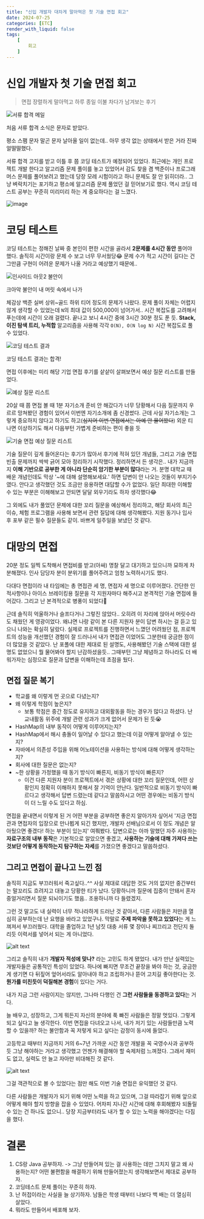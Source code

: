 ```yaml
---
title: "신입 개발자 대차게 말아먹은 첫 기술 면접 회고"
date: 2024-07-25
categories: [ETC]
render_with_liquid: false
tags:
    [
        회고
    ]
---
```


# 신입 개발자 첫 기술 면접 회고
> 면접 장렬하게 말아먹고 하루 종일 이불 차다가 남겨보는 후기

![서류 합격 메일](/assets/img/posts/2024-07-24-1.png)

처음 서류 합격 소식은 문자로 받았다.

평소 스팸 문자 말곤 문자 날아올 일이 없는데.. 아무 생각 없는 상태에서 받은 거라 진짜 얼떨떨했다. 

서류 합격 고지를 받고 이틀 후 쯤 코딩 테스트가 예정되어 있었다.
최근에는 개인 프로젝트 개발 한다고 알고리즘 문제 풀이를 놓고 있었어서 감도 찾을 겸 백준이나 프로그래머스 문제를 풀어보려고 했는데 당장 모레 시험이라고 하니 문제도 잘 안 읽히더라.. 그냥 벼락치기는 포기하고 평소에 알고리즘 문제 풀었던 걸 믿어보기로 했다. 역시 코딩 테스트 공부는 꾸준히 미리미리 하는 게 중요하다는 걸 느꼈다.

![image](/assets/img/posts/2024-07-24-2.png)

# 코딩 테스트
코딩 테스트는 정해진 날짜 중 본인이 편한 시간을 골라서 **2문제를 4시간 동안** 풀어야 했다. 솔직히 시간이랑 문제 수 보고 너무 무서웠당😂 문제 수가 적고 시간이 길다는 건 그만큼 구현이 어려운 문제가 나올 거라고 예상했기 때문에..

![인사이드 아웃2 불안이](/assets/img/posts/2024-07-24-3.png)

크아악 불안이 내 머릿 속에서 나가

체감상 백준 실버 상위~골드 하위 티어 정도의 문제가 나왔다. 문제 풀이 자체는 어렵지 않게 생각할 수 있었는데 `N`의 최대 값이 500,000이 넘어가서.. 시간 복잡도를 고려해서 푸는데에 시간이 오래 걸렸다. 끝나고 보니 4시간 중에 3시간 30분 정도 푼 듯. **Stack, 이진 탐색 트리, 누적합** 알고리즘을 사용해 각각 `O(N), O(N log N)` 시간 복잡도로 풀 수 있었다.

![코딩 테스트 결과](/assets/img/posts/2024-07-24-4.png)

코딩 테스트 결과는 합격!

면접 이후에는 미리 해당 기업 면접 후기를 샅샅이 살펴보면서 예상 질문 리스트를 만들었다.

![예상 질문 리스트](/assets/img/posts/2024-07-24-5.png)

20살 때 쯤 면접 볼 때 1분 자기소개 준비 안 해갔다가 너무 당황해서 다음 질문까지 우르르 망쳐봤던 경험이 있어서 이번엔 자기소개에 좀 신경썼다. 근데 사실 자기소개는 그렇게 중요하지 않다고 하기도 하고(~~심지어 이번 면접에서는 아예 안 물어봤다~~) 외운 티 나면 이상하기도 해서 다음부턴 가볍게 준비하는 편이 좋을 듯

![기술 면접 예상 질문 리스트](/assets/img/posts/2024-07-24-6.png)

기술 질문이 깊게 들어온다는 후기가 많아서 후기에 적혀 있던 개념들, 그리고 기술 면접 빈출 문제까지 싹싹 긁어 모아 정리하기 시작했다. 정리하면서 든 생각은.. 내가 지금까지 **이해 기반으로 공부한 게 아니라 단순히 암기한 부분이 많다**라는 거. 분명 대학교 때 배운 개념인데도 막상 '~에 대해 설명해보세요.' 하면 답변이 안 나오는 것들이 부지기수였다. 안다고 생각했던 것도 조금만 응용하면 대답할 수가 없었다. 일단 최대한 이해할 수 있는 부분은 이해해보고 안되면 달달 외우기라도 하자 생각했다😂

그 외에도 내가 풀었던 문제에 대한 꼬리 질문을 예상해서 정리하고, 해당 회사의 최근 이슈,  체험 프로그램을 사용해 보면서 관련 질답에 대해 생각해봤다. 지원 동기나 입사 후 포부 같은 필수 질문들도 같이. 바쁘게 일주일을 보냈던 것 같다.

# 대망의 면접
20분 정도 일찍 도착해서 면접비를 받고(아싸) 명찰 달고 대기하고 있으니까 묘하게 차분해졌다. 인사 담당자 분이 분위기를 풀어주려고 엄청 노력하시기도 했다.

다대다 면접이라 내 타임에는 총 면접관 세 명, 면접자 세 명으로 이루어졌다. 간단한 인적사항이나 아이스 브레이킹용 질문을 각 지원자마다 해주시고 본격적인 기술 면접에 들어갔다. 그리고 난 본격적으로 병풍이 되었다🤣

근데 솔직히 억울하거나 슬프다거나 그렇진 않았다.. 오히려 이 자리에 앉아서 머릿수라도 채웠던 게 영광이었다. 왜냐면 나랑 같이 본 다른 지원자 분이 답변 하시는 걸 듣고 있으니 나와는 확실히 달랐다. 실제로 프로젝트를 진행하면서 느꼈던 어려웠던 점, 프로젝트의 성능을 개선했던 경험이 잘 드러나서 내가 면접관 이었어도 그분한테 궁금한 점이 더 많았을 것 같았다. 난 포폴에 대한 제대로 된 설명도, 사용해봤던 기술 스택에 대한 설명도 없었으니 뭘 물어봐야 할지 난감하셨을듯.. 그때부턴 그냥 체념하고 하나라도 더 배워가자는 심정으로 질문과 답변을 이해하는데 초점을 뒀다.

## 면접 질문 복기
- 학교를 왜 이렇게 먼 곳으로 다녔는지?
- 왜 이렇게 학점이 높은지?
	- 보통 학점은 중간 정도로 유지하고 대외활동을 하는 경우가 많다고 하셨다. 난 교내활동 위주에 개발 관련 성과가 크게 없어서 문제가 된 듯😭
- HashMap의 내부 동작이 어떻게 이루어지는지?
- HashMap에서 해시 충돌이 일어날 수 있다고 했는데 이걸 어떻게 알아낼 수 있는지?
- 자바에서 의존성 주입을 위해 어노테이션을 사용하는 방식에 대해 어떻게 생각하는지?
- 회사에 대한 질문은 없는지?
- ~한 상황을 가정했을 때 동기 방식이 빠른지, 비동기 방식이 빠른지?
	- 이건 다른 지원자 분이 프로젝트에서 겪은 상황에 대한 꼬리 질문인데, 어떤 상황인지 정확히 이해하지 못해서 잘 기억이 안난다. 일반적으로 비동기 방식이 빠르다고 생각해서 답변 드렸는데 같다고 말씀하시고 어떤 경우에는 비동기 방식이 더 느릴 수도 있다고 하심.

면접을 끝내면서 이렇게 된 거 어떤 부분을 공부하면 좋은지 알아가자 싶어서 '지금 면접관과 면접자의 입장으로 만나뵙게 되긴 했지만, 개발자 선배님으로서 이 정도 개념은 알아뒀으면 좋겠다! 하는 부분이 있는지' 여쭤봤다. 답변으로는 아까 말했던 자주 사용하는 **자료구조의 내부 동작**은 기본적으로 알았으면 좋겠고, **사용하는 기술에 대해 가져다 쓰는 것보단 어떻게 동작하는지 탐구하는 자세**를 가졌으면 좋겠다고 말씀하셨다.

## 그리고 면접이 끝나고 느낀 점
솔직히 지금도 부끄러워서 죽고싶다..^^ 사실 제대로 대답한 것도 거의 없지만 중간부터는 말꼬리도 흐려지고 대놓고 당황한 티가 났다. 당황하니까 질문에 집중이 안돼서 혼자 중얼거리면서 질문 되뇌이기도 했음.. 조용하니까 다 들렸겠지.

그런 것 말고도 내 실력이 너무 적나라하게 드러난 것 같아서, 다른 사람들은 저만큼 열심히 공부하는데 난 요행을 바라고 있었구나. 막말로 **주제 파악을 못하고 있었다**는 게 느껴져서 부끄러웠다.
대학을 졸업하고 1년 남짓 대충 서류 몇 장이나 찌끄리고 전단지 돌리듯 이력서를 넣어서 되는 게 아니었다.

![alt text](/assets/img/posts/2024-07-24-7.png)

그리고 솔직히 내가 **개발자 적성에 맞나?** 라는 고민도 하게 됐었다. 내가 만난 실력있는 개발자들은 공통적인 특성이 있었다. 하나에 빠지면 무조건 끝장을 봐야 하는 것, 궁금한 게 생기면 다 뒤짚어 엎어서라도 알아내야 하고 조립하거나 뜯어 고치길 좋아한다는 것. **뭔가를 미친듯이 덕질해본 경험**이 있다는 거다.

내가 지금 그런 사람이지는 않지만, 그나마 다행인 건 **그런 사람들을 동경하고 있다**는 거다.

늘 배우고, 성장하고, 그게 뭐든지 자신의 분야에 푹 빠진 사람들은 정말 멋있다. 그렇게 되고 싶다고 늘 생각한다. 이번 면접을 다녀오고 나서, 내가 저기 있는 사람들만큼 노력할 수 있을까? 하는 불안함과 꼭 저렇게 되고 싶다는 감정이 동시에 들었다.

고등학교 때부터 지금까지 거의 6~7년 가까운 시간 동안 개발을 꼭 국영수사과 공부하듯 그냥 해야하는 거라고 생각했고 언젠가 해결해야 할 숙제처럼 느껴졌다. 그래서 재미도 없고, 실력도 안 늘고 자아만 비대해진 것 같다.

![alt text](/assets/img/posts/2024-07-24-8.png)

그걸 객관적으로 볼 수 있었다는 점만 해도 이번 기술 면접은 유익했던 것 같다.

다른 사람들은 개발자가 되기 위해 어떤 노력을 하고 있으며, 그걸 따라잡기 위해 앞으로 어떻게 해야 할지 방향을 잡을 수 있었다. 어차피 지나간 시간에 대해 후회해봤자 되돌릴 수 있는 건 하나도 없으니.. 당장 지금부터라도 내가 할 수 있는 노력을 해야겠다는 다짐을 했다.

# 결론
1. CS랑 Java 공부하자. -> 그냥 만들어져 있는 걸 사용하는 데만 그치지 말고 왜 사용하는지? 어떤 불편함을 해결하기 위해 만들어졌는지 생각해보면서 제대로 공부하자.
2. 코딩테스트 문제 풀이는 꾸준히 하자.
3. 난 허접이라는 사실을 늘 상기하자. 남들은 학생 때부터 나보다 백 배는 더 열심히 살았다.
4. 뭐라도 만들어서 배포해 보자.